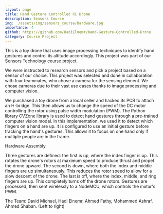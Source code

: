 ```yaml
---
layout: page
title: Hand Gesture Controlled RC Drone
description: Sensors Course
img:  /assets/img/sensors_course/hardware.jpg
importance: 4
github: https://github.com/HadiElnemr/Hand-Gesture-Controlled-Drone
category: Course Project
---
```


This is a toy drone that uses image processing techniques to identify hand gestures and control its altitude accordingly. This project was part of our Sensors Technology course project.



We were instructed to research sensors and pick a project based on a sensor of our choice. This project was selected and done in collaboration with four teammates, who chose a camera for the sensing element. We chose cameras due to their vast use cases thanks to image processing and computer vision.


We purchased a toy drone from a local seller and hacked its PCB to attach an H-bridge. This then allows us to change the speed of the DC motor controlling the rotor using pulse width modulation (PWM). The Python library CVZone library is used to detect hand gestures through a pre-trained computer vision model. In this implementation, we used it to detect which fingers on a hand are up. It is configured to use an initial gesture before tracking the hand's gestures. This allows it to focus on one hand only if multiple people are in the frame.

<img class="img-fluid rounded z-depth-1" src="{{ '/assets/img/sensors_course/hardware.jpg' | relative_url }}" alt="" title="example image"/>
<div class="caption">
   Hardware Assembly
</div>

Three gestures are defined: the first is up, where the index finger is up. This rotates the drone's rotors at maximum speed to produce thrust and propel the drone upward. The second is down, where both the index and middle fingers are up simultaneously. This reduces the rotor speed to allow for a slow descent of the drone. The last is off, where the index, middle, and ring fingers are up. This completely turns off the drone rotors. Gestures are processed, then sent wirelessly to a NodeMCU, which controls the motor's PWM.


<img class="img-fluid rounded z-depth-1" src="{{ '/assets/img/sensors_course/team.jpg' | relative_url }}" alt="" title="example image"/>
<div class="caption">
   The Team: David Michael, Hadi Elnemr, Ahmed Fathy, Mohammed Ashraf, Ahmed Shaban. (Left to right)
</div>